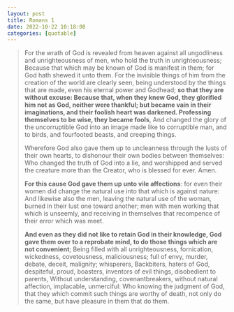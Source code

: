 ```yaml
---
layout: post
title: Romans 1
date: 2022-10-22 10:18:00
categories: [quotable]
---
```


> For the wrath of God is revealed from heaven against all ungodliness and unrighteousness of men, who hold the truth in unrighteousness; Because that which may be known of God is manifest in them; for God hath shewed it unto them. For the invisible things of him from the creation of the world are clearly seen, being understood by the things that are made, even his eternal power and Godhead; **so that they are without excuse: Because that, when they knew God, they glorified him not as God, neither were thankful; but became vain in their imaginations, and their foolish heart was darkened. Professing themselves to be wise, they became fools**, And changed the glory of the uncorruptible God into an image made like to corruptible man, and to birds, and fourfooted beasts, and creeping things.
>
> Wherefore God also gave them up to uncleanness through the lusts of their own hearts, to dishonour their own bodies between themselves: Who changed the truth of God into a lie, and worshipped and served the creature more than the Creator, who is blessed for ever. Amen.
>
> **For this cause God gave them up unto vile affections**: for even their women did change the natural use into that which is against nature: And likewise also the men, leaving the natural use of the woman, burned in their lust one toward another; men with men working that which is unseemly, and receiving in themselves that recompence of their error which was meet.
>
> **And even as they did not like to retain God in their knowledge, God gave them over to a reprobate mind, to do those things which are not convenient**; Being filled with all unrighteousness, fornication, wickedness, covetousness, maliciousness; full of envy, murder, debate, deceit, malignity; whisperers, Backbiters, haters of God, despiteful, proud, boasters, inventors of evil things, disobedient to parents, Without understanding, covenantbreakers, without natural affection, implacable, unmerciful: Who knowing the judgment of God, that they which commit such things are worthy of death, not only do the same, but have pleasure in them that do them.